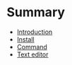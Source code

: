 # Summary

* [Introduction](README.md)
* [Install](install.md)
* [Command](command.md)
* [Text editor](text-editor.md)


